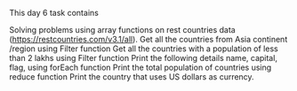 This day 6 task contains

Solving problems using array functions on rest countries data (https://restcountries.com/v3.1/all).
Get all the countries from Asia continent /region using Filter function
Get all the countries with a population of less than 2 lakhs using Filter function
Print the following details name, capital, flag, using forEach function
Print the total population of countries using reduce function
Print the country that uses US dollars as currency.
